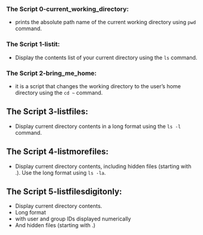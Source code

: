### The Script 0-current_working_directory:
- prints the absolute path name of the current working directory using `pwd` command.

### The Script 1-listit:
- Display the contents list of your current directory using the `ls` command.

### The Script 2-bring_me_home:
- it is a script that changes the working directory to the user’s home directory using the `cd ~` command.

## The Script 3-listfiles:
- Display current directory contents in a long format using the `ls -l` command.

## The Script 4-listmorefiles:
- Display current directory contents, including hidden files (starting with .). Use the long format using `ls -la`.

## The Script 5-listfilesdigitonly:
- Display current directory contents.
- Long format
- with user and group IDs displayed numerically
- And hidden files (starting with .)
